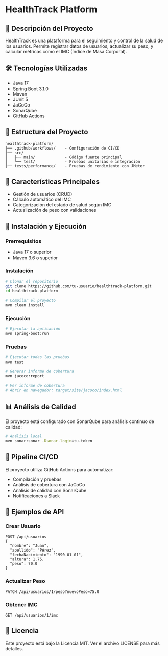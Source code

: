 # HealthTrack Platform

## 🚀 Descripción del Proyecto
HealthTrack es una plataforma para el seguimiento y control de la salud de los usuarios. Permite registrar datos de usuarios, actualizar su peso, y calcular métricas como el IMC (Índice de Masa Corporal).

## 🛠️ Tecnologías Utilizadas
- Java 17
- Spring Boot 3.1.0
- Maven
- JUnit 5
- JaCoCo
- SonarQube
- GitHub Actions

## 📁 Estructura del Proyecto
```
healthtrack-platform/
├── .github/workflows/    - Configuración de CI/CD
├── src/
│   ├── main/             - Código fuente principal
│   └── test/             - Pruebas unitarias e integración
├── tests/performance/    - Pruebas de rendimiento con JMeter
```

## 🚀 Características Principales
- Gestión de usuarios (CRUD)
- Cálculo automático del IMC
- Categorización del estado de salud según IMC
- Actualización de peso con validaciones

## 🔧 Instalación y Ejecución

### Prerrequisitos
- Java 17 o superior
- Maven 3.6 o superior

### Instalación
```bash
# Clonar el repositorio
git clone https://github.com/tu-usuario/healthtrack-platform.git
cd healthtrack-platform

# Compilar el proyecto
mvn clean install
```

### Ejecución
```bash
# Ejecutar la aplicación
mvn spring-boot:run
```

### Pruebas
```bash
# Ejecutar todas las pruebas
mvn test

# Generar informe de cobertura
mvn jacoco:report

# Ver informe de cobertura
# Abrir en navegador: target/site/jacoco/index.html
```

## 📊 Análisis de Calidad
El proyecto está configurado con SonarQube para análisis continuo de calidad:

```bash
# Análisis local
mvn sonar:sonar -Dsonar.login=tu-token
```

## 🚢 Pipeline CI/CD
El proyecto utiliza GitHub Actions para automatizar:
- Compilación y pruebas
- Análisis de cobertura con JaCoCo
- Análisis de calidad con SonarQube
- Notificaciones a Slack

## 📝 Ejemplos de API
### Crear Usuario
```http
POST /api/usuarios
{
  "nombre": "Juan",
  "apellido": "Pérez",
  "fechaNacimiento": "1990-01-01",
  "altura": 1.75,
  "peso": 70.0
}
```

### Actualizar Peso
```http
PATCH /api/usuarios/1/peso?nuevoPeso=75.0
```

### Obtener IMC
```http
GET /api/usuarios/1/imc
```

## 📄 Licencia
Este proyecto está bajo la Licencia MIT. Ver el archivo LICENSE para más detalles.
